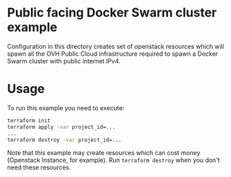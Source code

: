 Public facing Docker Swarm cluster example
==========

Configuration in this directory creates set of openstack resources which will spawn all the OVH Public Cloud infrastructure required to spawn a Docker Swarm cluster with public internet IPv4.

Usage
=====

To run this example you need to execute:

```bash
terraform init
terraform apply -var project_id=...
...
terraform destroy -var project_id=...
```

Note that this example may create resources which can cost money (Openstack Instance, for example). Run `terraform destroy` when you don't need these resources.
